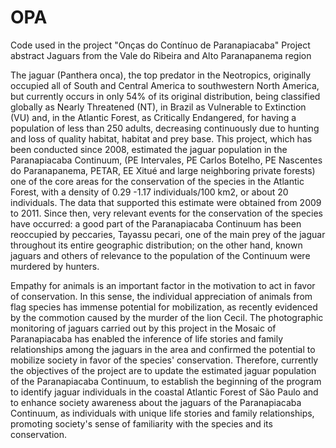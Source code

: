# OPA
Code used in the project "Onças do Contínuo de Paranapiacaba"
Project abstract
Jaguars from the Vale do Ribeira and Alto Paranapanema region

The jaguar (Panthera onca), the top predator in the Neotropics, originally occupied all of South and Central America to southwestern North America, but currently occurs in only 54% of its original distribution, being classified globally as Nearly Threatened (NT), in Brazil as Vulnerable to Extinction (VU) and, in the Atlantic Forest, as Critically Endangered, for having a population of less than 250 adults, decreasing continuously due to hunting and loss of quality habitat, habitat and prey base.
This project, which has been conducted since 2008, estimated the jaguar population in the Paranapiacaba Continuum, (PE Intervales, PE Carlos Botelho, PE Nascentes do Paranapanema, PETAR, EE Xitué and large neighboring private forests) one of the core areas for the conservation of the species in the Atlantic Forest, with a density of 0.29 -1.17 individuals/100 km2, or about 20 individuals. The data that supported this estimate were obtained from 2009 to 2011. Since then, very relevant events for the conservation of the species have occurred: a good part of the Paranapiacaba Continuum has been reoccupied by peccaries, Tayassu pecari, one of the main prey of the jaguar throughout its entire geographic distribution; on the other hand, known jaguars and others of relevance to the population of the Continuum were murdered by hunters.

Empathy for animals is an important factor in the motivation to act in favor of conservation. In this sense, the individual appreciation of animals from flag species has immense potential for mobilization, as recently evidenced by the commotion caused by the murder of the lion Cecil. The photographic monitoring  of jaguars carried out by this project in the Mosaic of Paranapiacaba has enabled the inference of life stories and family relationships among the jaguars in the area and confirmed the potential to mobilize society in favor of the species' conservation.
Therefore, currently the objectives of the project are to update the estimated jaguar population of the Paranapiacaba Continuum, to establish the beginning of the program to identify jaguar individuals in the coastal Atlantic Forest of São Paulo and to enhance society awareness about the  jaguars of the Paranapiacaba Continuum, as individuals with unique life stories and family relationships, promoting society's sense of familiarity with the species and its conservation.
